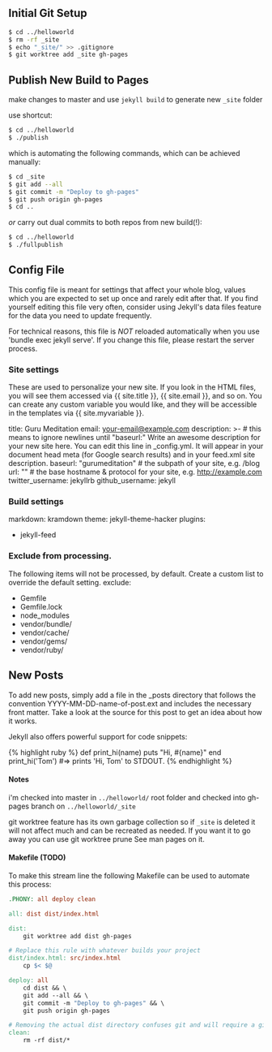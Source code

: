 ## Initial Git Setup

```bash
$ cd ../helloworld
$ rm -rf _site
$ echo "_site/" >> .gitignore
$ git worktree add _site gh-pages
```

## Publish New Build to Pages

make changes to master and use `jekyll build` to generate new `_site` folder

use shortcut:

```bash
$ cd ../helloworld
$ ./publish
```

which is automating the following commands, which can be achieved manually:

```bash
$ cd _site
$ git add --all
$ git commit -m "Deploy to gh-pages"
$ git push origin gh-pages
$ cd ..
```

_or_ carry out dual commits to both repos from new build(!):

```bash
$ cd ../helloworld
$ ./fullpublish
```

## Config File

This config file is meant for settings that affect your whole blog, values which you are expected to set up once and rarely edit after that. If you find yourself editing this file very often, consider using Jekyll's data files feature for the data you need to update frequently.

For technical reasons, this file is _NOT_ reloaded automatically when you use 'bundle exec jekyll serve'. If you change this file, please restart the server process.

### Site settings

These are used to personalize your new site. If you look in the HTML files, you will see them accessed via {{ site.title }}, {{ site.email }}, and so on. You can create any custom variable you would like, and they will be accessible in the templates via {{ site.myvariable }}.

title: Guru Meditation
email: your-email@example.com
description: >- # this means to ignore newlines until "baseurl:"
Write an awesome description for your new site here. You can edit this
line in \_config.yml. It will appear in your document head meta (for
Google search results) and in your feed.xml site description.
baseurl: "gurumeditation" # the subpath of your site, e.g. /blog
url: "" # the base hostname & protocol for your site, e.g. http://example.com
twitter_username: jekyllrb
github_username: jekyll

### Build settings

markdown: kramdown
theme: jekyll-theme-hacker
plugins:

- jekyll-feed

### Exclude from processing.

The following items will not be processed, by default. Create a custom list to override the default setting. exclude:

- Gemfile
- Gemfile.lock
- node_modules
- vendor/bundle/
- vendor/cache/
- vendor/gems/
- vendor/ruby/

## New Posts

To add new posts, simply add a file in the \_posts directory that follows the convention YYYY-MM-DD-name-of-post.ext and includes the necessary front matter. Take a look at the source for this post to get an idea about how it works.

Jekyll also offers powerful support for code snippets:

{% highlight ruby %}
def print_hi(name)
puts "Hi, #{name}"
end
print_hi('Tom')
#=> prints 'Hi, Tom' to STDOUT.
{% endhighlight %}

#### Notes

i'm checked into master in `../helloworld/` root folder and checked into gh-pages branch on `../helloworld/_site`

git worktree feature has its own garbage collection so if `_site` is deleted it will not affect much and can be recreated as needed. If you want it to go away you can use git worktree prune See man pages on it.

#### Makefile (TODO)

To make this stream line the following Makefile can be used to automate this process:

```makefile
.PHONY: all deploy clean

all: dist dist/index.html

dist:
	git worktree add dist gh-pages

# Replace this rule with whatever builds your project
dist/index.html: src/index.html
	cp $< $@

deploy: all
	cd dist && \
	git add --all && \
	git commit -m "Deploy to gh-pages" && \
	git push origin gh-pages

# Removing the actual dist directory confuses git and will require a git worktree prune to fix
clean:
	rm -rf dist/*
```
